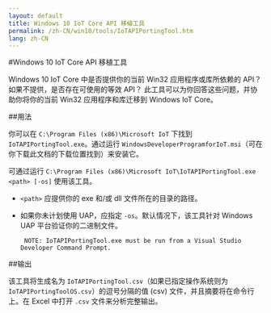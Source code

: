 ```yaml
---
layout: default
title: Windows 10 IoT Core API 移植工具
permalink: /zh-CN/win10/tools/IoTAPIPortingTool.htm
lang: zh-CN
---
```


#Windows 10 IoT Core API 移植工具

Windows 10 IoT Core 中是否提供你的当前 Win32 应用程序或库所依赖的 API？ 如果不提供，是否存在可使用的等效 API？ 此工具可以为你回答这些问题，并协助你将你的当前 Win32 应用程序和库迁移到 Windows IoT Core。

##用法

你可以在 `C:\Program Files (x86)\Microsoft IoT` 下找到 `IoTAPIPortingTool.exe`。通过运行 `WindowsDeveloperProgramforIoT.msi`（可在你下载此文档的下载位置找到）来安装它。

可通过运行 `C:\Program Files (x86)\Microsoft IoT\IoTAPIPortingTool.exe <path> [-os]` 使用该工具。

*  `<path>` 应提供你的 exe 和/或 dll 文件所在的目录的路径。

*  如果你未计划使用 UAP，应指定 `-os`。默认情况下，该工具针对 Windows UAP 平台验证你的二进制文件。

        NOTE: IoTAPIPortingTool.exe must be run from a Visual Studio Developer Command Prompt.

##输出

该工具将生成名为 `IoTAPIPortingTool.csv`（如果已指定操作系统则为 `IoTAPIPortingToolOS.csv`）的逗号分隔的值 \(csv\) 文件，并且摘要将在命令行上。在 Excel 中打开 `.csv` 文件来分析完整输出。
